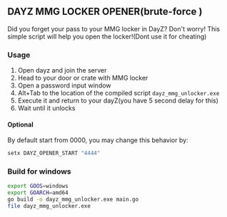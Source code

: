 ## DAYZ MMG LOCKER OPENER(brute-force )
Did you forget your pass to your MMG locker in DayZ? Don't worry! This simple script will help you open the locker!(Dont use it for cheating)

### Usage
1. Open dayz and join the server
2. Head to your door or crate with MMG locker
3. Open a password input window
4. Alt+Tab to the location of the compiled script `dayz_mmg_unlocker.exe`
5. Execute it and return to your dayZ(you have 5 second delay for this)
6. Wait until it unlocks

#### Optional
By default start from 0000, you may change this behavior by: 
```cmd
setx DAYZ_OPENER_START "4444"
```

### Build for windows
```bash
export GOOS=windows
export GOARCH=amd64
go build -o dayz_mmg_unlocker.exe main.go
file dayz_mmg_unlocker.exe
```